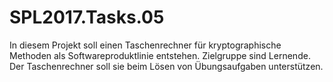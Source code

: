 # SPL2017.Tasks.05

In diesem Projekt soll einen Taschenrechner für kryptographische Methoden als Softwareproduktlinie entstehen. Zielgruppe sind Lernende. Der Taschenrechner soll sie beim Lösen von Übungsaufgaben unterstützen.
